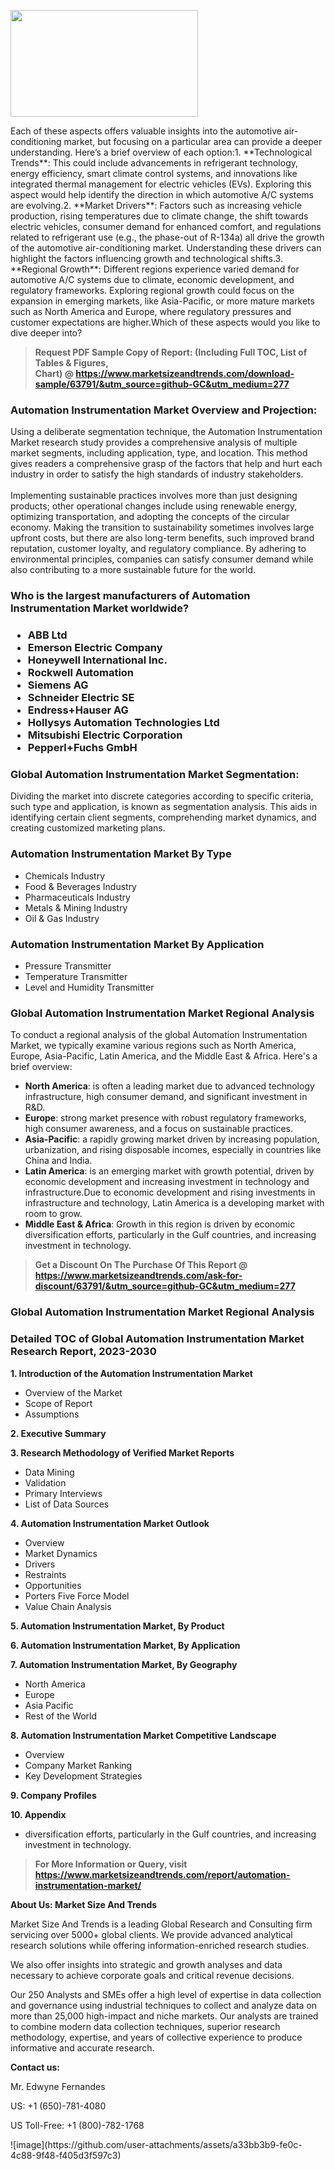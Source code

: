 <p><img class="alignnone size-medium wp-image-20088" src="https://ffe5etoiles.com/wp-content/uploads/2024/12/MST1-300x171.png" alt="" width="300" height="171" /></p>Each of these aspects offers valuable insights into the automotive air-conditioning market, but focusing on a particular area can provide a deeper understanding. Here’s a brief overview of each option:1. **Technological Trends**: This could include advancements in refrigerant technology, energy efficiency, smart climate control systems, and innovations like integrated thermal management for electric vehicles (EVs). Exploring this aspect would help identify the direction in which automotive A/C systems are evolving.2. **Market Drivers**: Factors such as increasing vehicle production, rising temperatures due to climate change, the shift towards electric vehicles, consumer demand for enhanced comfort, and regulations related to refrigerant use (e.g., the phase-out of R-134a) all drive the growth of the automotive air-conditioning market. Understanding these drivers can highlight the factors influencing growth and technological shifts.3. **Regional Growth**: Different regions experience varied demand for automotive A/C systems due to climate, economic development, and regulatory frameworks. Exploring regional growth could focus on the expansion in emerging markets, like Asia-Pacific, or more mature markets such as North America and Europe, where regulatory pressures and customer expectations are higher.Which of these aspects would you like to dive deeper into?</p><blockquote id="" class=""><strong>Request PDF Sample Copy of Report: (Including Full TOC, List of Tables &amp; Figures, Chart)&nbsp;@&nbsp;<strong><a href="https://www.marketsizeandtrends.com/download-sample/63791/&utm_source=github-GC&utm_medium=277" target="_blank">https://www.marketsizeandtrends.com/download-sample/63791/&utm_source=github-GC&utm_medium=277</a></strong></strong></blockquote><h3 id="" class="">Automation Instrumentation Market&nbsp;Overview and Projection:</h3><p id="" class="">Using a deliberate segmentation technique, the Automation Instrumentation Market research study provides a comprehensive analysis of multiple market segments, including application, type, and location. This method gives readers a comprehensive grasp of the factors that help and hurt each industry in order to satisfy the high standards of industry stakeholders. <br /> <br />Implementing sustainable practices involves more than just designing products; other operational changes include using renewable energy, optimizing transportation, and adopting the concepts of the circular economy. Making the transition to sustainability sometimes involves large upfront costs, but there are also long-term benefits, such improved brand reputation, customer loyalty, and regulatory compliance. By adhering to environmental principles, companies can satisfy consumer demand while also contributing to a more sustainable future for the world.</p><h3 id="" class="">Who is the largest manufacturers of&nbsp;Automation Instrumentation Market worldwide?</h3><h3 class=""><p><ul><li>ABB Ltd </li><li> Emerson Electric Company </li><li> Honeywell International Inc. </li><li> Rockwell Automation </li><li> Siemens AG </li><li> Schneider Electric SE </li><li> Endress+Hauser AG </li><li> Hollysys Automation Technologies Ltd </li><li> Mitsubishi Electric Corporation </li><li> Pepperl+Fuchs GmbH</li></ul></p></h3><h3 id="" class="">Global&nbsp;Automation Instrumentation Market Segmentation:</h3><p id="" class="">Dividing the market into discrete categories according to specific criteria, such type and application, is known as segmentation analysis. This aids in identifying certain client segments, comprehending market dynamics, and creating customized marketing plans.</p><h3 id="" class="">Automation Instrumentation Market&nbsp;By Type</h3><p><p><ul><li>Chemicals Industry</li><li> Food & Beverages Industry</li><li> Pharmaceuticals Industry</li><li> Metals & Mining Industry</li><li> Oil & Gas Industry</p></li></ul></p></p><h3 id="" class="">Automation Instrumentation Market&nbsp;By Application</h3><p class=""><p><ul><li>Pressure Transmitter</li><li> Temperature Transmitter</li><li> Level and Humidity Transmitter</li></ul></p></p><h3 id="" class="">Global Automation Instrumentation Market Regional Analysis</h3><p id="" class="">To conduct a regional analysis of the global Automation Instrumentation Market, we typically examine various regions such as North America, Europe, Asia-Pacific, Latin America, and the Middle East &amp; Africa. Here's a brief overview:</p><ul><li><strong>North America</strong>: is often a leading market due to advanced technology infrastructure, high consumer demand, and significant investment in R&amp;D.</li><li><strong>Europe</strong>: strong market presence with robust regulatory frameworks, high consumer awareness, and a focus on sustainable practices.</li><li><strong>Asia-Pacific</strong>: a rapidly growing market driven by increasing population, urbanization, and rising disposable incomes, especially in countries like China and India.</li><li><strong>Latin America</strong>: is an emerging market with growth potential, driven by economic development and increasing investment in technology and infrastructure.Due to economic development and rising investments in infrastructure and technology, Latin America is a developing market with room to grow.</li><li><strong>Middle East &amp; Africa</strong>: Growth in this region is driven by economic diversification efforts, particularly in the Gulf countries, and increasing investment in technology.</li></ul><blockquote id="" class=""><strong>Get a Discount On The Purchase Of This Report @ <strong><a href="https://www.marketsizeandtrends.com/ask-for-discount/63791/&utm_source=github-GC&utm_medium=277" target="_blank">https://www.marketsizeandtrends.com/ask-for-discount/63791/&utm_source=github-GC&utm_medium=277</a></strong></strong></blockquote><h3 id="" class="">Global Automation Instrumentation Market Regional Analysis</h3><h3 id="" class="">Detailed TOC of Global Automation Instrumentation Market Research Report, 2023-2030</h3><p id="" class=""><strong>1. Introduction of the Automation Instrumentation Market</strong></p><ul><li>Overview of the Market</li><li>Scope of Report</li><li>Assumptions</li></ul><p id="" class=""><strong>2. Executive Summary</strong></p><p id="" class=""><strong>3. Research Methodology of Verified Market Reports</strong></p><ul><li>Data Mining</li><li>Validation</li><li>Primary Interviews</li><li>List of Data Sources</li></ul><p id="" class=""><strong>4. Automation Instrumentation Market Outlook</strong></p><ul><li>Overview</li><li>Market Dynamics</li><li>Drivers</li><li>Restraints</li><li>Opportunities</li><li>Porters Five Force Model</li><li>Value Chain Analysis</li></ul><p id="" class=""><strong>5. Automation Instrumentation Market, By Product</strong></p><p id="" class=""><strong>6. Automation Instrumentation Market, By Application</strong></p><p id="" class=""><strong>7. Automation Instrumentation Market, By Geography</strong></p><ul><li>North America</li><li>Europe</li><li>Asia Pacific</li><li>Rest of the World</li></ul><p id="" class=""><strong>8. Automation Instrumentation Market Competitive Landscape</strong></p><ul><li>Overview</li><li>Company Market Ranking</li><li>Key Development Strategies</li></ul><p id="" class=""><strong>9. Company Profiles</strong></p><p id="" class=""><strong>10. Appendix</strong></p><ul><li>diversification efforts, particularly in the Gulf countries, and increasing investment in technology.</li></ul><blockquote id="" class=""><strong>For More Information or Query, visit <strong><strong><a href="https://www.marketsizeandtrends.com/report/automation-instrumentation-market/" target="_blank">https://www.marketsizeandtrends.com/report/automation-instrumentation-market/</a></strong></strong></strong></blockquote><p id="" class=""><strong>About Us: Market Size And Trends</strong></p><p id="" class="">Market Size And Trends is a leading Global Research and Consulting firm servicing over 5000+ global clients. We provide advanced analytical research solutions while offering information-enriched research studies.</p><p id="" class="">We also offer insights into strategic and growth analyses and data necessary to achieve corporate goals and critical revenue decisions.</p><p id="" class="">Our 250 Analysts and SMEs offer a high level of expertise in data collection and governance using industrial techniques to collect and analyze data on more than 25,000 high-impact and niche markets. Our analysts are trained to combine modern data collection techniques, superior research methodology, expertise, and years of collective experience to produce informative and accurate research.</p><p id="" class=""><strong>Contact us:</strong></p><p id="" class="">Mr. Edwyne Fernandes</p><p id="" class="">US: +1 (650)-781-4080</p><p id="" class="">US Toll-Free: +1 (800)-782-1768</p>
![image](https://github.com/user-attachments/assets/a33bb3b9-fe0c-4c88-9f48-f405d3f597c3)
